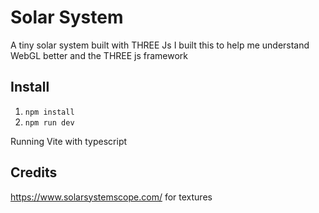 # Solar System

A tiny solar system built with THREE Js
I built this to help me understand WebGL better and the THREE js framework


## Install
1. `npm install`
2. `npm run dev`

Running Vite with typescript


## Credits
https://www.solarsystemscope.com/ for textures